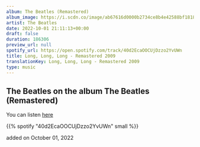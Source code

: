```yaml
---
album: The Beatles (Remastered)
album_image: https://i.scdn.co/image/ab67616d0000b2734ce8b4e42588bf18182a1ad2
artist: The Beatles
date: 2022-10-01 21:11:13+00:00
draft: false
duration: 186306
preview_url: null
spotify_url: https://open.spotify.com/track/40d2EcaOOCUjDzzo2YvUWn
title: Long, Long, Long - Remastered 2009
translationKey: Long, Long, Long - Remastered 2009
type: music
---
```


## The Beatles on the album The Beatles (Remastered)

You can listen [here](https://open.spotify.com/track/40d2EcaOOCUjDzzo2YvUWn)

{{% spotify "40d2EcaOOCUjDzzo2YvUWn" small %}}

added on October 01, 2022